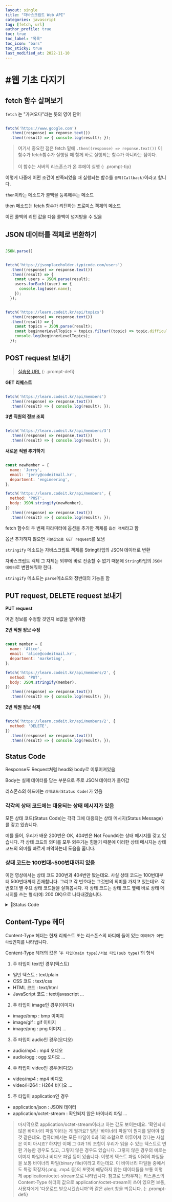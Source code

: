 ```yaml
---
layout: single
title: "자바스크립트 Web API"
categories: javascript
tag: [fetch, url]
author_profile: true
toc: true
toc_label: "목록"
toc_icon: "bars"
toc_sticky: true
last_modified_at: 2022-11-10
---
```


# #웹 기초 다지기

## fetch 함수 살펴보기

`fetch` 는 "가져오다"라는 뜻의 영어 단어

```javascript

fetch('https://www.google.com')
  .then((response) => reponse.text())
  .then((result) => { console.log(result); });

```

> 여기서 중요한 점은 fetch 밑에 `.then((response) => reponse.text())` 이 함수가 fetch함수가 실행될 때 함께 바로 실행되는 함수가 아니라는 점이다.<br/><br/>
> 이 함수는 서버의 리스폰스가 온 후에야 실행
{: .prompt-tip}

이렇게 나중에 어떤 조건이 만족되었을 때 실행되는 함수를 `콜백(Callback)`이라고 합니다.

`then`이라는 메소드가 콜백을 등록해주는 메소드

then 메소드는 fetch 함수가 리턴하는 프로미스 객체의 메소드

이전 콜백의 리턴 값을 다음 콜백이 넘겨받을 수 있음

## JSON 데이터를 객체로 변환하기

```javascript

JSON.parse()

```

```javascript

fetch('https://jsonplaceholder.typicode.com/users')
  .then((response) => response.text())
  .then((result) => {
    const users = JSON.parse(result);
    users.forEach((user) => {
      console.log(user.name);
    });
  });

```

```javascript

fetch('https://learn.codeit.kr/api/topics')
  .then((response) => response.text())
  .then((result) => {
    const topics = JSON.parse(result);
    const beginnerLevelTopics = topics.filter((topic) => topic.difficulty === '초급');
    console.log(beginnerLevelTopics);
  });

```

## POST request 보내기

>[실습용 URL](https://learn.codeit.kr/api/members)
{: .prompt-defi}

**GET 리퀘스트**

```javascript

fetch('https://learn.codeit.kr/api/members')
  .then((response) => response.text())
  .then((result) => { console.log(result); });

```

**3번 직원의 정보 조회**

```javascript

fetch('https://learn.codeit.kr/api/members/3')
  .then((response) => response.text())
  .then((result) => { console.log(result); });

```

**새로운 직원 추가하기**

```javascript

const newMember = {
  name: 'Jerry',
  email: 'jerry@codeitmall.kr',
  department: 'engineering',
};

fetch('https://learn.codeit.kr/api/members', {
  method: 'POST',
  body: JSON.stringify(newMember),
})
  .then((response) => response.text())
  .then((result) => { console.log(result); });

```

fetch 함수의 두 번째 파라미터에 옵션을 추가한 객체를 `옵션 객체`라고 함

옵션 추가하지 않으면 `기본값으로 GET request`를 보냄

`stringify` 메소드는 자바스크립트 객체를 String타입의 JSON 데이터로 변환

자바스크립트 객체 그 자체는 외부에 바로 전송할 수 없기 때문에 `String`타입의 `JSON 데이터`로 변환해줘야 한다.

`stringify` 메소드는 `parse`메소드와 정반대의 기능을 함

## PUT request, DELETE  request 보내기

**PUT request**

어떤 정보를 수정할 것인지 id값을 알아야함

**2번 직원 정보 수정**

```javascript

const member = {
  name: 'Alice',
  email: 'alice@codeitmail.kr',
  department: 'marketing',
};

fetch('https://learn.codeit.kr/api/members/2', {
  method: 'PUT',
  body: JSON.stringify(member),
})
  .then((response) => response.text())
  .then((result) => { console.log(result); });

```

**2번 직원 정보 삭제**

```javascript

fetch('https://learn.codeit.kr/api/members/2', {
  method: 'DELETE',
})
  .then((response) => response.text())
  .then((result) => { console.log(result); });

```

## Status Code

Response도 Request처럼 head와 body로 이루어져있음

Body는 실제 데이터를 담는 부분으로 주로 JSON 데이터가 들어감

리스폰스의 헤드에는 `상태코드(Status Code)`가 있음

### 각각의 상태 코드에는 대응되는 상태 메시지가 있음

모든 상태 코드(Status Code)는 각각 그에 대응되는 상태 메시지(Status Message)를 갖고 있습니다.

예를 들어, 우리가 배운 200번은 OK, 404번은 Not Found라는 상태 메시지를 갖고 있습니다. 각 상태 코드의 의미를 모두 외우기는 힘들기 때문에 이러한 상태 메시지는 상태 코드의 의미를 빠르게 파악하는데 도움을 줍니다.

### 상태 코드는 100번대~500번대까지 있음

이전 영상에서는 상태 코드 200번과 404번만 봤는데요. 사실 상태 코드는 100번대부터 500번대까지 존재합니다. 그리고 각 번호대는 그것만의 의미를 가지고 있는데요. 각 번호대 별 주요 상태 코드들을 살펴봅시다. 각 상태 코드는 상태 코드 옆에 바로 상태 메시지를 쓰는 형식(예: 200 OK)으로 나타내겠습니다.

<details>
<summary>📝Status Code</summary>
<div markdown='1'>

**(1) 100번대**

서버가 클라이언트에게 정보성 응답(Informational response)을 줄 때 사용되는 상태 코드들입니다.

- `100 Continue` : 클라이언트가 서버에게 계속 리퀘스트를 보내도 괜찮은지 물어봤을 때, 계속 리퀘스트를 보내도 괜찮다고 알려주는 상태 코드입니다. 예를 들어, 클라이언트가 용량이 좀 큰 파일을 리퀘스트의 바디에 담아 업로드하려고 할 때 서버에게 미리 괜찮은지를 물어보는 경우가 있다고 할 때, 서버가 이 100번 상태 코드의 리스폰스를 주면 그제서야 본격적인 파일 업로드를 시작합니다.
- `101 Switching Protocols` : 클라이언트가 프로토콜을 바꾸자는 리퀘스트를 보냈을 때, 서버가 '그래요, 그 프로토콜로 전환하겠습니다'라는 뜻을 나타낼 때 쓰이는 상태 코드입니다.

**(2) 200번대**

클라이언트의 리퀘스트가 성공 처리되었음을 의미하는 상태 코드들입니다.

- `200 OK` : 리퀘스트가 성공적으로 처리되었음을 포괄적으로 의미하는 상태 코드입니다. 이때 성공의 의미는 리퀘스트에 있던 메소드의 종류에 따라 다르겠죠? GET 리퀘스트의 경우 리소스가 잘 조회되었다는 뜻이고, POST 리퀘스트의 경우 새 리소스가 잘 생성되었다, PUT 리퀘스트의 경우 기존 리소스가 잘 수정되었다, DELETE 리퀘스트의 경우 기존 리소스가 잘 삭제되었다는 뜻입니다.
- `201 Created` : 리퀘스트의 내용대로 리소스가 잘 생성되었다는 뜻입니다. POST 리퀘스트가 성공한 경우에 200번 대신 201번이 올 수도 있습니다.
- `202 Accepted` : 리퀘스트의 내용이 일단은 잘 접수되었다는 뜻입니다. 즉, 당장 리퀘스트의 내용이 처리된 것은 아니지만 언젠가 처리할 것이라는 뜻인데요. 리퀘스트를 어느 정도 모아서 한번에 실행하는 서버인 경우 등에 이런 응답을 줄 수도 있습니다.

**(3) 300번대**

클라이언트의 리퀘스트가 아직 처리되지 않았고, 리퀘스트 처리를 원하면 클라이언트 측의 추가적인 작업이 필요함을 의미하는 상태 코드들입니다.

- `301 Moved Permanently` : 리소스의 위치가 바뀌었음을 나타냅니다. 보통 이런 상태 코드가 있는 리스폰스의 헤드에는 Location이라는 헤더도 일반적으로 함께 포함되어 있습니다. 그리고 그 헤더의 값으로 리소스에 접근할 수 있는 새 URL이 담겨있는데요. 대부분의 브라우저는 만약 GET 리퀘스트를 보냈는데 이런 상태 코드가 담긴 리스폰스를 받게 되면, 헤드에 포함된 Location 헤더의 값을 읽고, 자동으로 그 새 URL에 다시 리퀘스트를 보내는 동작(리다이렉션, redirection)을 수행합니다.
- `302 Found` : 리소스의 위치가 일시적으로 바뀌었음을 나타냅니다. 이 말은 지금 당장은 아니지만 나중에는 현재 요청한 URL이 정상적으로 인식될 것이라는 뜻입니다. 이 상태 코드의 경우에도 보통 그 리스폰스의 헤드에 Location 헤더가 있고, 여기에 해당 리소스의 임시 URL 값이 있습니다. 이 경우에도 대부분의 브라우저들은 임시 URL로 리다이렉션합니다.
- `304 Not Modified` : 브라우저들은 보통 한번 리스폰스로 받았던 이미지 같은 리소스들을 그대로 내부에 저장하고 있습니다. 그리고 서버는 해당 리소스가 바뀌지 않았다면, 리스폰스에 그 리소스를 보내지 않고 304번 상태 코드만 헤드에 담아서 보냄으로써 '네트워크 비용'을 절약하고 브라우저가 저장된 리소스를 재활용하도록 하는데요. 사실 이 상태 코드는 웹에서 '캐시(cache)'라는 주제에 대해서 공부해야 정확하게 이해할 수 있습니다. 당장 배울 내용은 아니니까 넘어갈게요. 혹시 관심이 있는 분들은 이 [링크](https://developer.mozilla.org/en-US/docs/Web/HTTP/Caching)를 참조하세요.

**(4) 400번대**

리퀘스트를 보내는 클라이언트 쪽에 문제가 있음을 의미하는 상태 코드들입니다.

- `400 Bad Request` : 말그대로 리퀘스트에 문제가 있음을 나타냅니다. 리퀘스트 내부 내용의 문법에 오류가 존재하는 등의 이유로 인해 발생합니다.
- `401 Unauthorized` : 아직 신원이 확인되지 않은(unauthenticated) 사용자로부터 온 리퀘스트를 처리할 수 없다는 뜻입니다.
- `403 Forbidden` : 사용자의 신원은 확인되었지만 해당 리소스에 대한 접근 권한이 없는 사용자라서 리퀘스트를 처리할 수 없다는 뜻입니다.
- `404 Not Found` : 해당 URL이 나타내는 리소스를 찾을 수 없다는 뜻입니다. 보통 이런 상태 코드가 담긴 리스폰스는 그 바디에 관련 웹 페이지를 이루는 코드를 포함하고 있는 경우가 많습니다. 예를 들어, 다음과 같이

![image](https://user-images.githubusercontent.com/105469077/200973363-f30e8e50-5904-4352-b3f6-33705f419148.png)

https://www.google.com/abc와 같이 존재하지 않는 URL에 접속하려고 하면 이런 페이지가 보이는 것을 알 수 있습니다.

- `405 Method Not Allowed` : 해당 리소스에 대해서 요구한 처리는 허용되지 않는다는 뜻입니다. 만약 어떤 서버의 이미지 파일을 누구나 조회할 수는 있지만 아무나 삭제할 수는 없다고 해봅시다. GET 리퀘스트는 허용되지만, DELETE 메소드는 허용되지 않는 상황인 건데요. 그런데 만약 그 이미지에 대한 DELETE 리퀘스트를 보낸다면 이런 상태 코드를 보게될 수도 있습니다.
- `413 Payload Too Large` : 현재 리퀘스트의 바디에 들어있는 데이터의 용량이 지나치게 커서 서버가 거부한다는 뜻입니다.
- `429 Too Many Requests` : 일정 시간 동안 클라이언트가 지나치게 많은 리퀘스트를 보냈다는 뜻입니다. 서버는 수많은 클라이언트들의 리퀘스트를 정상적으로 처리해야 하기 때문에 특정 클라이언트에게만 특혜를 줄 수는 없습니다. 따라서 지나치게 리퀘스트를 많이 보내는 클라이언트에게는 이런 상태 코드를 담은 리스폰스를 보낼 수도 있습니다.

**(5) 500번대**

서버 쪽의 문제로 인해 리퀘스트를 정상적으로 처리할 수 없음을 의미하는 상태 코드들입니다.

- 500 Internal Server Error : 현재 알 수 없는 서버 내의 에러로 인해 리퀘스트를 처리할 수 없다는 뜻입니다.
- 503 Service Unavailable : 현재 서버 점검 중이거나, 트래픽 폭주 등으로 인해 서비스를 제공할 수 없다는 뜻입니다.

자, 각 번호대의 주요 상태 코드들을 알아봤는데요. 정말 다양한 상태 코드들이 있죠? 이 상태 코드들만 깊게 공부해도 웹 개발에 필요한 많은 지식들을 쌓을 수 있습니다. 혹시 또다른 상태 코드들도 궁금한 분들은 여기 [이 페이지](https://developer.mozilla.org/en-US/docs/Web/HTTP/Status)를 참조하세요.

이 상태 코드들도 '모범적인 Web API, REST API' 노트에서 배웠던 'Web API 설계' 시에 결정되어야 하는 요소들입니다. 리퀘스트에 관한 URL과 메소드 종류 뿐만 아니라 리스폰스의 상태 코드 또한 각각의 상황에 알맞은 것들이 설정되도록 설계해야 하는데요. 사실 모든 상황을 세분화해서 매번 거기에 맞는 상태 코드를 넣는 것은 불필요한 작업이 될 수도 있긴 합니다. 그래서 보통은 꼭 사용할 상태 코드들만 추린 다음에 특정 유형의 상황들은 모두 하나의 상태 코드로 나타내는 전략이 주로 활용되는데요.

하지만 그렇다고 해서 서버가 리퀘스트를 잘 처리했든, 실패했든 상태 코드로 항상 200번을 보내버린다거나 하는 것은 매우 좋지 않습니다. 가장 이상적인 것은 존재하는 상태 코드를 최대한 많이 활용하는 것입니다.

</div>
</details>

## Content-Type 헤더

Content-Type 헤더는 현재 리퀘스트 또는 리스폰스의 바디에 들어 있는 `데이터가 어떤 타입`인지를 나타냅니다.

Content-Type 헤더의 값은 '`주 타입(main type)/서브 타입(sub type)`'의 형식


1. 주 타입이 text인 경우(텍스트)

- 일반 텍스트 : text/plain
- CSS 코드 : text/css
- HTML 코드 : text/html
- JavaScript 코드 : text/javascript ...

2. 주 타입이 image인 경우(이미지)

- image/bmp : bmp 이미지
- image/gif : gif 이미지
- image/png : png 이미지 ...

3. 주 타입이 audio인 경우(오디오)

- audio/mp4 : mp4 오디오
- audio/ogg : ogg 오디오 ...

4. 주 타입이 video인 경우(비디오)

- video/mp4 : mp4 비디오
- video/H264 : H264 비디오 ...


5. 주 타입이 application인 경우

- application/json : JSON 데이터
- application/octet-stream : 확인되지 않은 바이너리 파일 ...

>마지막으로 application/octet-stream이라고 하는 값도 보이는데요. '확인되지 않은 바이너리 파일'이라는 게 뭘까요? 일단 '바이너리 파일'이 뭔지를 알아야 할 것 같은데요. 컴퓨터에서는 모든 파일이 0과 1의 조합으로 이루어져 있다는 사실은 이미 아시죠? 하지만 이때 그 0과 1의 조합이 우리가 읽을 수 있는 텍스트로 변환 가능한 경우도 있고, 그렇지 않은 경우도 있습니다. 그렇지 않은 경우의 예로는 이미지 파일이나 비디오 파일 등이 있습니다. 이렇게 텍스트 파일 이외의 파일들을 보통 바이너리 파일(binary file)이라고 하는데요. 이 바이너리 파일들 중에서도 특정 확장자(.png, .mp4 등)의 포맷에 해당하지 않는 데이터들을 보통 이렇게 application/octet-stream으로 나타냅니다. 참고로 브라우저는 리스폰스의 Content-Type 헤더의 값으로 application/octet-stream이 쓰여 있으면 보통, 사용자에게 '다운로드 받으시겠습니까'와 같은 alert 창을 띄웁니다.
{: .prompt-defi}